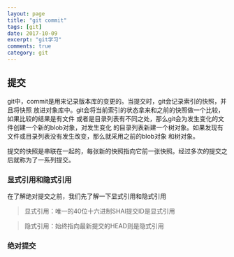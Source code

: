 ```yaml
---
layout: page
title: "git commit"
tags: [git]
date: 2017-10-09
excerpt: "git学习"
comments: true
category: git
---
```

## 提交
  git中，commit是用来记录版本库的变更的。当提交时，git会记录索引的快照，并且将快照
放进对象库中。git会将当前索引的状态拿来和之前的快照做一个比较，如果比较的结果是有文件
或者是目录列表有不同之处，那么git会为发生变化的文件创建一个新的blob对象，对发生变化
的目录列表新建一个树对象。如果发现有文件或目录列表没有发生改变，那么就采用之前的blob对象
和树对象。

  提交的快照是串联在一起的，每张新的快照指向它前一张快照。经过多次的提交之后就称为了一系列提交。
  
### 显式引用和隐式引用
  在了解绝对提交之前，我们先了解一下显式引用和隐式引用
  >显式引用：唯一的40位十六进制SHAl提交ID是显式引用
  
  >隐式引用：始终指向最新提交的HEAD则是隐式引用

### 绝对提交  
